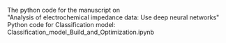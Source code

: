 The python code for the manuscript on  
"Analysis of electrochemical impedance data: Use deep neural networks"
<br/>
Python code for Classification model:<br/>
Classification_model_Build_and_Optimization.ipynb

